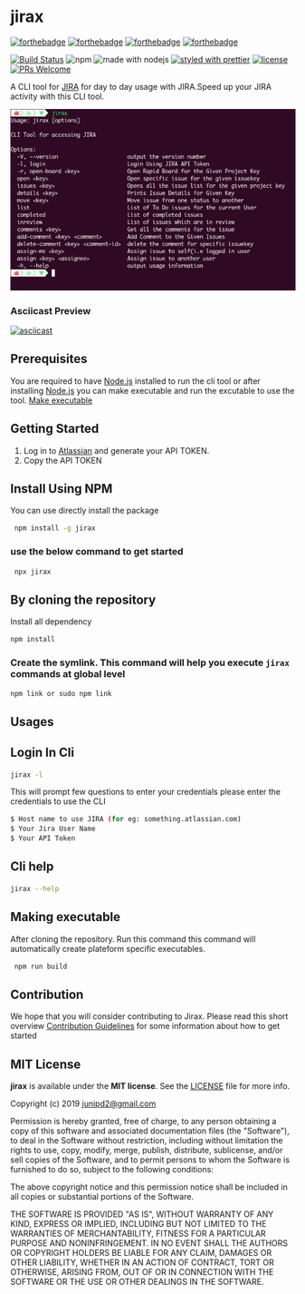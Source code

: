 # jirax
[![forthebadge](https://forthebadge.com/images/badges/made-with-javascript.svg)]() [![forthebadge](https://forthebadge.com/images/badges/built-with-love.svg)]() [![forthebadge](https://forthebadge.com/images/badges/for-you.svg)]() [![forthebadge](https://forthebadge.com/images/badges/check-it-out.svg)](https://forthebadge.com)




[![Build Status](https://dev.azure.com/junipd2/jirax/_apis/build/status/junipdewan.jirax?branchName=master)](https://dev.azure.com/junipd2/jirax/_build/latest?definitionId=4&branchName=master) ![npm](https://img.shields.io/npm/dm/jirax.svg) ![made with nodejs](https://img.shields.io/badge/madewith-node.js-green.svg) [![styled with prettier](https://img.shields.io/badge/styled_with-prettier-ff69b4.svg)](https://github.com/prettier/prettier) [![license](https://img.shields.io/github/license/visionmedia/superagent.svg)](LICENSE) [![PRs Welcome](https://img.shields.io/badge/PRs-welcome-brightgreen.svg?style=shields)](http://makeapullrequest.com) 

A CLI tool for [JIRA](`https://www.atlassian.com/software/jira`) for day to day usage with JIRA.Speed up your JIRA activity with this CLI tool.


![Interface](assets/preview.jpg?raw=true "CLI Help Preview")

### Asciicast Preview
[![asciicast](https://asciinema.org/a/251931.png)](https://asciinema.org/a/251931)


## Prerequisites

You are required to have [Node.js](https://nodejs.org/) installed to run the cli tool or after installing [Node.js](https://nodejs.org/) you can make executable and run the excutable to use the tool. [Make executable](#making-executable)

## Getting Started

1. Log in to [Atlassian](https://id.atlassian.com/manage/api-tokens) and generate your API TOKEN.
2. Copy the API TOKEN
 
## Install Using NPM

You can use directly install the package   

```sh
 npm install -g jirax
```

### use the below command to get started

```sh
 npx jirax
```

## By cloning the repository

Install all dependency 


```sh
npm install 
```

### Create the symlink. This command will help you execute `jirax` commands at global level 


```
npm link or sudo npm link
```

## Usages

## Login In Cli


```sh
jirax -l
```

This will prompt few questions to enter your credentials please enter the credentials to use the CLI


```sh
$ Host name to use JIRA (for eg: something.atlassian.com)
$ Your Jira User Name
$ Your API Token 
```

## Cli help

```sh
jirax --help 
```

## Making executable

After cloning the repository. Run this command this command will automatically create plateform specific executables.

```sh
 npm run build
```

## Contribution

We hope that you will consider contributing to Jirax. Please read this short overview [Contribution Guidelines](https://github.com/junipdewan/jirax/blob/master/CONTRIBUTING.md) for some information about how to get started 

## MIT License

**jirax** is available under the **MIT license**. See the [LICENSE](https://github.com/junipdewan/jirax/blob/master/LICENSE) file for more info.


Copyright (c) 2019 <junipd2@gmail.com>

Permission is hereby granted, free of charge, to any person obtaining a copy of this software and associated documentation files (the "Software"), to deal in the Software without restriction, including without limitation the rights to use, copy, modify, merge, publish, distribute, sublicense, and/or sell copies of the Software, and to permit persons to whom the Software is furnished to do so, subject to the following conditions:

The above copyright notice and this permission notice shall be included in all copies or substantial portions of the Software.

THE SOFTWARE IS PROVIDED "AS IS", WITHOUT WARRANTY OF ANY KIND, EXPRESS OR IMPLIED, INCLUDING BUT NOT LIMITED TO THE WARRANTIES OF MERCHANTABILITY, FITNESS FOR A PARTICULAR PURPOSE AND NONINFRINGEMENT. IN NO EVENT SHALL THE AUTHORS OR COPYRIGHT HOLDERS BE LIABLE FOR ANY CLAIM, DAMAGES OR OTHER LIABILITY, WHETHER IN AN ACTION OF CONTRACT, TORT OR OTHERWISE, ARISING FROM, OUT OF OR IN CONNECTION WITH THE SOFTWARE OR THE USE OR OTHER DEALINGS IN THE SOFTWARE.